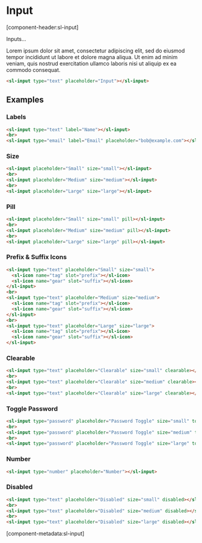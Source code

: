 # Input

[component-header:sl-input]

Inputs...

Lorem ipsum dolor sit amet, consectetur adipiscing elit, sed do eiusmod tempor incididunt ut labore et dolore magna aliqua. Ut enim ad minim veniam, quis nostrud exercitation ullamco laboris nisi ut aliquip ex ea commodo consequat.

```html preview
<sl-input type="text" placeholder="Input"></sl-input>
```

## Examples

### Labels

```html preview
<sl-input type="text" label="Name"></sl-input>
<br>
<sl-input type="email" label="Email" placeholder="bob@example.com"></sl-input>
```

### Size

```html preview
<sl-input placeholder="Small" size="small"></sl-input>
<br>
<sl-input placeholder="Medium" size="medium"></sl-input>
<br>
<sl-input placeholder="Large" size="large"></sl-input>
```

### Pill

```html preview
<sl-input placeholder="Small" size="small" pill></sl-input>
<br>
<sl-input placeholder="Medium" size="medium" pill></sl-input>
<br>
<sl-input placeholder="Large" size="large" pill></sl-input>
```

### Prefix & Suffix Icons
```html preview
<sl-input type="text" placeholder="Small" size="small">
  <sl-icon name="tag" slot="prefix"></sl-icon>
  <sl-icon name="gear" slot="suffix"></sl-icon>
</sl-input>
<br>
<sl-input type="text" placeholder="Medium" size="medium">
  <sl-icon name="tag" slot="prefix"></sl-icon>
  <sl-icon name="gear" slot="suffix"></sl-icon>
</sl-input>
<br>
<sl-input type="text" placeholder="Large" size="large">
  <sl-icon name="tag" slot="prefix"></sl-icon>
  <sl-icon name="gear" slot="suffix"></sl-icon>
</sl-input>
```

### Clearable

```html preview
<sl-input type="text" placeholder="Clearable" size="small" clearable></sl-input>
<br>
<sl-input type="text" placeholder="Clearable" size="medium" clearable></sl-input>
<br>
<sl-input type="text" placeholder="Clearable" size="large" clearable></sl-input>
```

### Toggle Password

```html preview
<sl-input type="password" placeholder="Password Toggle" size="small" toggle-password></sl-input>
<br>
<sl-input type="password" placeholder="Password Toggle" size="medium" toggle-password></sl-input>
<br>
<sl-input type="password" placeholder="Password Toggle" size="large" toggle-password></sl-input>
```

### Number

```html preview
<sl-input type="number" placeholder="Number"></sl-input>
```

### Disabled

```html preview
<sl-input type="text" placeholder="Disabled" size="small" disabled></sl-input>
<br>
<sl-input type="text" placeholder="Disabled" size="medium" disabled></sl-input>
<br>
<sl-input type="text" placeholder="Disabled" size="large" disabled></sl-input>
```

[component-metadata:sl-input]
